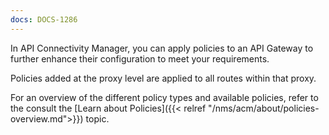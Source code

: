 ```yaml
---
docs: DOCS-1286
---
```


In API Connectivity Manager, you can apply policies to an API Gateway to further enhance their configuration to meet your requirements.

Policies added at the proxy level are applied to all routes within that proxy.

For an overview of the different policy types and available policies, refer to the  consult the [Learn about Policies]({{< relref "/nms/acm/about/policies-overview.md">}}) topic.
